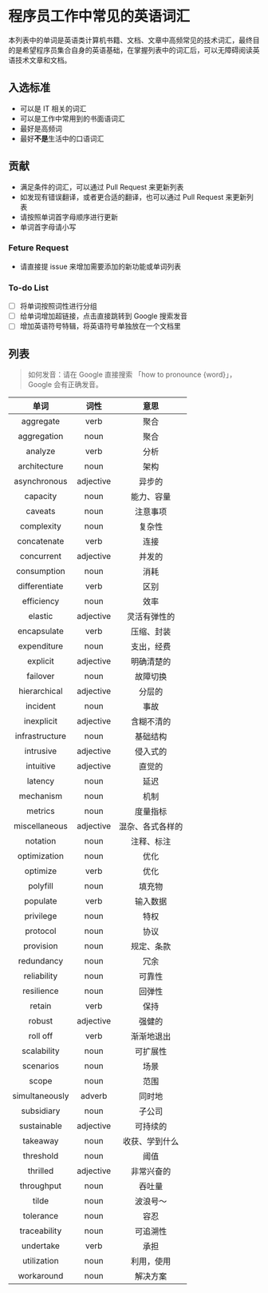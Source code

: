 # 程序员工作中常见的英语词汇

本列表中的单词是英语类计算机书籍、文档、文章中高频常见的技术词汇，最终目的是希望程序员集合自身的英语基础，在掌握列表中的词汇后，可以无障碍阅读英语技术文章和文档。

## 入选标准

- 可以是 IT 相关的词汇
- 可以是工作中常用到的书面语词汇
- 最好是高频词
- 最好**不是**生活中的口语词汇

## 贡献

- 满足条件的词汇，可以通过 Pull Request 来更新列表
- 如发现有错误翻译，或者更合适的翻译，也可以通过 Pull Request 来更新列表
- 请按照单词首字母顺序进行更新
- 单词首字母请小写

### Feture Request
- 请直接提 issue 来增加需要添加的新功能或单词列表

### To-do List

- [ ] 将单词按照词性进行分组
- [ ] 给单词增加超链接，点击直接跳转到 Google 搜索发音
- [ ] 增加英语符号特辑，将英语符号单独放在一个文档里

## 列表

> 如何发音：请在 Google 直接搜索 「how to pronounce {word}」，Google 会有正确发音。

|      单词      |   词性    |       意思       |
| :------------: | :-------: | :--------------: |
|   aggregate    |   verb    |       聚合       |
|  aggregation   |   noun    |       聚合       |
|    analyze     |   verb    |       分析       |
|  architecture  |   noun    |       架构       |
|  asynchronous  | adjective |      异步的      |
|    capacity    |   noun    |    能力、容量    |
|    caveats     |   noun    |     注意事项     |
|   complexity   |   noun    |      复杂性      |
|  concatenate   |   verb    |       连接       |
|   concurrent   | adjective |      并发的      |
|  consumption   |   noun    |       消耗       |
| differentiate  |   verb    |       区别       |
|   efficiency   |   noun    |       效率       |
|    elastic     | adjective |   灵活有弹性的   |
|  encapsulate   |   verb    |    压缩、封装    |
|  expenditure   |   noun    |    支出，经费    |
|    explicit    | adjective |    明确清楚的    |
|    failover    |   noun    |     故障切换     |
|  hierarchical  | adjective |      分层的      |
|    incident    |   noun    |       事故       |
|   inexplicit   | adjective |    含糊不清的    |
| infrastructure |   noun    |     基础结构     |
|   intrusive    | adjective |     侵入式的     |
|   intuitive    | adjective |      直觉的      |
|    latency     |   noun    |       延迟       |
|   mechanism    |   noun    |       机制       |
|    metrics     |   noun    |     度量指标     |
| miscellaneous  | adjective | 混杂、各式各样的 |
|    notation    |   noun    |    注释、标注    |
|  optimization  |   noun    |       优化       |
|    optimize    |   verb    |       优化       |
|    polyfill    |   noun    |      填充物      |
|    populate    |   verb    |     输入数据     |
|   privilege    |   noun    |       特权       |
|    protocol    |   noun    |       协议       |
|   provision    |   noun    |    规定、条款    |
|   redundancy   |   noun    |       冗余       |
|  reliability   |   noun    |      可靠性      |
|   resilience   |   noun    |      回弹性      |
|     retain     |   verb    |       保持       |
|     robust     | adjective |      强健的      |
|    roll off    |   verb    |    渐渐地退出    |
|  scalability   |   noun    |     可扩展性     |
|   scenarios    |   noun    |       场景       |
|     scope      |   noun    |       范围       |
| simultaneously |  adverb   |      同时地      |
|   subsidiary   |   noun    |      子公司      |
|  sustainable   | adjective |     可持续的     |
|    takeaway    |   noun    |  收获、学到什么  |
|   threshold    |   noun    |       阈值       |
|    thrilled    | adjective |    非常兴奋的    |
|   throughput   |   noun    |      吞吐量      |
|     tilde      |   noun    |     波浪号～     |
|   tolerance    |   noun    |       容忍       |
|  traceability  |   noun    |     可追溯性     |
|   undertake    |   verb    |       承担       |
|  utilization   |   noun    |    利用，使用    |
|   workaround   |   noun    |     解决方案     |

